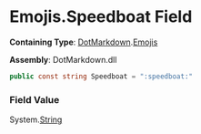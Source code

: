 # Emojis\.Speedboat Field

**Containing Type**: [DotMarkdown](../../README.md)\.[Emojis](../README.md)

**Assembly**: DotMarkdown\.dll

```csharp
public const string Speedboat = ":speedboat:"
```

### Field Value

System\.[String](https://docs.microsoft.com/en-us/dotnet/api/system.string)